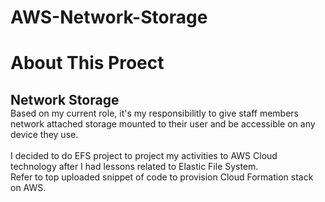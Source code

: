 # AWS-Network-Storage
<h1>About This Proect</h1>
  <h2>Network Storage</h2>
Based on my current role, it's my responsibilitly to give staff members network attached storage mounted to their user and be accessible on any device they use. <br><br>I decided to do EFS project to project my activities to AWS Cloud technology after I had lessons related to Elastic File System.<br>
Refer to top uploaded snippet of code to provision Cloud Formation stack on AWS.

<!DOCTYPE html>
<html>
<head>
<style>
* {
  max-width: 700px;
  margin: auto;
}


/*body {
    min-width: 500px;
}*/

div {
  border-radius: 5px;
}

#header {
  height: 40px;
  width: 100%;
  background-color: #ffcccc;
  position: fixed;
  z-index: 1;
}

#title {
  margin-left: 3%;
}

#footer {
  height: 50px;
  width: 100%;
  background-color: #ffcccc;
  clear: both;
  position: relative;
}

.left {
  height: 1000px;
  width: 45px;
  background-color: #e0eeee;
  float: left;
  position: fixed;
}

.right {
  height: 1000px;
  width: 45px;
  background-color: #e0eeee;
  float: right;
  position: inherit;
}

.stuff {
  display: inline-block;
  margin-top: 6px;
  margin-left: 55px;
  width: 75%;
  height: 1000px;
}

p,
li {
  font-family: 'Cormorant Garamond';
}

.head {
  font-size: 20px;
}

#name {
  font-family: Sacramento;
  float: right;
  margin-top: 10px;
  margin-right: 4%;
}

a {
  color: black;
  text-decoration: none;
}

@media only screen and (max-width: 430px) {
  .left,
  .right {
    display: none;
  }
  .stuff {
    width: 100%;
    margin-left: 10px;
  }
}
</head>
<body>
<div id="header"></div>
<div class="left"></div>
<div class="stuff">
  <br><br>
  <h1>About This Proect</h1>
  <h2>Network Storage</h2>
  <hr />
  <br>
  <p class="head">Interests</p>
  <ul>
    <li>Drawing</li>
    <li>Photography</li>
    <li>Design</li>
    <li>Programming</li>
    <li>Computer Science</li>
  </ul>
  <p class="head">Skills</p>
  <ul>
    <li>Web Design with HTML & CSS</li>
  </ul>
  <p class="head">Education</p>
  <ul>
    <a href="http://www.wiltonhighschool.org/pages/Wilton_High_School">
      <li>Wilton High School</li>
    </a>
    <!--Link-->
    <a href="https://www.silvermineart.org/">
      <li>Silvermine School of Arts</li>
    </a>
    <li>Codeacademy</li>
  </ul>
  <p class="head">Experience</p>
  <ul>
    <li>Student Technology Intern for Wilton School District</li>
    <li>Babysitter</li>
  </ul>
  <p class="head">Extracurriculars</p>
  <ul>
    <li>Recycling Club</li>
    <li>Gardening Club</li>
    <li>Book Club</li>
  </ul>
</div>
<div class="right"></div>
<div id="footer">
  <h2 id="name">Roble</h2></div>
</body>
</html>
